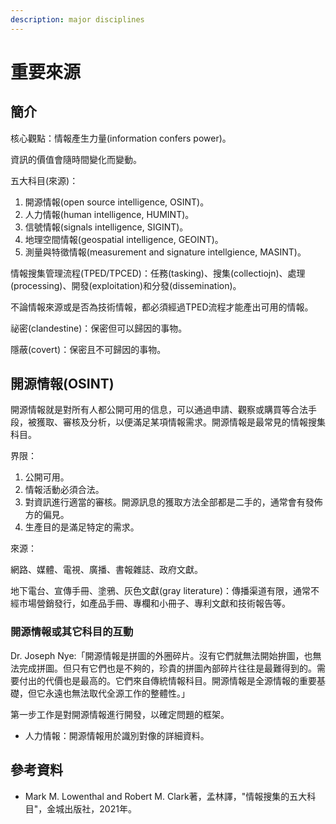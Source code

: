 ```yaml
---
description: major disciplines
---
```


# 重要來源

## 簡介

核心觀點：情報產生力量(information confers power)。

資訊的價值會隨時間變化而變動。

五大科目(來源)：

1. 開源情報(open source intelligence, OSINT)。
2. 人力情報(human intelligence, HUMINT)。
3. 信號情報(signals intelligence, SIGINT)。
4. 地理空間情報(geospatial intelligence, GEOINT)。
5. 測量與特徵情報(measurement and signature intellgience, MASINT)。

情報搜集管理流程(TPED/TPCED)：任務(tasking)、搜集(collectiojn)、處理(processing)、開發(exploitation)和分發(dissemination)。

不論情報來源或是否為技術情報，都必須經過TPED流程才能產出可用的情報。

祕密(clandestine)：保密但可以歸因的事物。

隱蔽(covert)：保密且不可歸因的事物。

## 開源情報(OSINT)

開源情報就是對所有人都公開可用的信息，可以通過申請、觀察或購買等合法手段，被獲取、審核及分析，以便滿足某項情報需求。開源情報是最常見的情報搜集科目。

界限：

1. 公開可用。
2. 情報活動必須合法。
3. 對資訊進行適當的審核。開源訊息的獲取方法全部都是二手的，通常會有發佈方的偏見。
4. 生產目的是滿足特定的需求。

來源：

網路、媒體、電視、廣播、書報雜誌、政府文獻。

地下電台、宣傳手冊、塗鴉、灰色文獻(gray literature)：傳播渠道有限，通常不經市場營銷發行，如產品手冊、專欄和小冊子、專利文獻和技術報告等。

### 開源情報或其它科目的互動

Dr. Joseph Nye:「開源情報是拼圖的外圈碎片。沒有它們就無法開始拚圖，也無法完成拼圖。但只有它們也是不夠的，珍貴的拼圖內部碎片往往是最難得到的。需要付出的代價也是最高的。它們來自傳統情報科目。開源情報是全源情報的重要基礎，但它永遠也無法取代全源工作的整體性。」

第一步工作是對開源情報進行開發，以確定問題的框架。

* 人力情報：開源情報用於識別對像的詳細資料。

## 參考資料

* Mark M. Lowenthal and Robert M. Clark著，孟林譯，"情報搜集的五大科目"，金城出版社，2021年。
